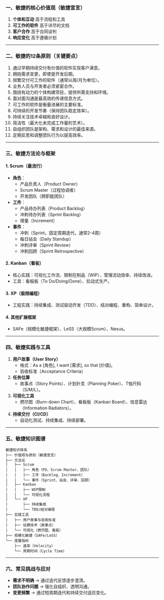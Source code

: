 ### **一、敏捷的核心价值观（敏捷宣言）**
1. **个体和互动** 高于流程和工具  
2. **可工作的软件** 高于详尽的文档  
3. **客户合作** 高于合同谈判  
4. **响应变化** 高于遵循计划  

---

### **二、敏捷的12条原则（关键要点）**
1. 通过早期持续交付有价值的软件实现客户满意。  
2. 拥抱需求变更，即使是开发后期。  
3. 频繁交付可工作的软件（通常以周/月为单位）。  
4. 业务人员与开发者必须紧密合作。  
5. 围绕有动力的个体构建项目，提供所需支持和环境。  
6. 面对面沟通是最高效的传递信息方式。  
7. 可工作的软件是衡量进展的主要标准。  
8. 可持续的开发节奏（保持团队稳定效率）。  
9. 持续关注技术卓越和良好设计。  
10. 简洁性（最大化未完成工作量的艺术）。  
11. 自组织团队是架构、需求和设计的最佳来源。  
12. 定期反思和调整团队行为以提高效率。  

---

### **三、敏捷方法论与框架**
#### **1. Scrum（最流行）**
- **角色**：  
  - 产品负责人（Product Owner）  
  - Scrum Master（过程协调者）  
  - 开发团队（跨职能团队）  
- **工件**：  
  - 产品待办列表（Product Backlog）  
  - 冲刺待办列表（Sprint Backlog）  
  - 增量（Increment）  
- **事件**：  
  - 冲刺（Sprint，固定周期迭代，通常2-4周）  
  - 每日站会（Daily Standup）  
  - 冲刺评审（Sprint Review）  
  - 冲刺回顾（Sprint Retrospective）  

#### **2. Kanban（看板）**
- 核心实践：可视化工作流、限制在制品（WIP）、管理流动效率、持续改进。  
- 工具：看板板（To Do/Doing/Done）、拉动式生产。  

#### **3. XP（极限编程）**
- 工程实践：持续集成、测试驱动开发（TDD）、结对编程、重构、简单设计。  

#### **4. 其他扩展框架**
- SAFe（规模化敏捷框架）、LeSS（大规模Scrum）、Nexus。  

---

### **四、敏捷实践与工具**
1. **用户故事（User Story）**  
   - 格式：As a [角色], I want [需求], so that [价值]。  
   - 验收标准（Acceptance Criteria）  
2. **任务估算**  
   - 故事点（Story Points）、计划扑克（Planning Poker）、T恤尺码（S/M/L）。  
3. **可视化工具**  
   - 燃尽图（Burn-down Chart）、看板板（Kanban Board）、信息雷达（Information Radiators）。  
4. **持续交付（CI/CD）**  
   - 自动化测试、持续集成、持续部署。  

---

### **五、敏捷知识图谱**
```
敏捷知识体系
├── 价值观与原则（敏捷宣言）
├── 方法论
│   ├── Scrum
│   │   ├── 角色（PO、Scrum Master、团队）
│   │   ├── 工件（Backlog、Increment）
│   │   └── 事件（Sprint、站会、评审、回顾）
│   ├── Kanban
│   │   ├── WIP限制
│   │   └── 可视化流程
│   └── XP
│       ├── 持续集成
│       └── TDD/结对编程
├── 实践工具
│   ├── 用户故事与验收标准
│   ├── 估算技术（故事点）
│   └── 可视化（燃尽图、看板）
├── 规模化敏捷（SAFe/LeSS）
└── 度量指标
    ├── 速率（Velocity）
    └── 周期时间（Cycle Time）
```

---

### **六、常见挑战与应对**
- **需求不明确** → 通过迭代反馈逐步澄清。  
- **团队协作问题** → 强化自组织、透明沟通。  
- **变更频繁** → 通过短周期迭代和持续交付适应变化。